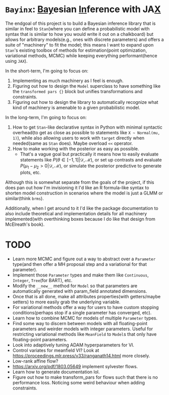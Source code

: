 # `Bayinx`: <ins>Bay</ins>esian <ins>In</ins>ference with JA<ins>X</ins>

The endgoal of this project is to build a Bayesian inference library that is similar in feel to `Stan`(where you can define a probabilistic model with syntax that is similar to how you would write it out on a chalkboard) but allows for arbitrary models(e.g., ones with discrete parameters) and offers a suite of "machinery" to fit the model; this means I want to expand upon `Stan`'s existing toolbox of methods for estimation(point optimization, variational methods, MCMC) while keeping everything performant(hence using `JAX`).

In the short-term, I'm going to focus on:
1) Implementing as much machinery as I feel is enough.
2) Figuring out how to design the `Model` superclass to have something like the `transformed pars {}` block but unifies transformations and constraints.
3) Figuring out how to design the library to automatically recognize what kind of machinery is amenable to a given probabilistic model.

In the long-term, I'm going to focus on:
1) How to get `Stan`-like declarative syntax in Python with minimal syntactic overhead(to get as close as possible to statements like `X ~ Normal(mu, 1)`), while also allowing users to work with `target` directly when needed(same as `Stan` does). Maybe overload `<<` operator.
2) How to make working with the posterior as easy as possible.
    - That's a vague goal but practically it means how to easily evaluate statements like $P(\theta \in [-1, 1] | \mathcal{D}, \mathcal{M})$, or set up contrasts and evaluate $P(\mu_1 - \mu_2 > 0 | \mathcal{D}, \mathcal{M})$, or simulate the posterior predictive to generate plots, etc.

Although this is somewhat separate from the goals of the project, if this does pan out how I'm invisioning it I'd like an R formula-like syntax to shorten model construction in scenarios where the model is just a GLMM or similar(think `brms`).

Additionally, when I get around to it I'd like the package documentation to also include theoretical and implementation details for all machinery implemented(with overthinking boxes because I do like that design from McElreath's book).


# TODO
- Learn more MCMC and figure out a way to abstract over a `Parameter` type(and then offer a MH proposal step and a variational for that parameter).
- Implement those `Parameter` types and make them like `Continuous`, `Integer`, `Tree`(for BART), etc.
- Modify the `__new__` method for `Model` so that parameters are automatically generated with param_field annotated dimensions.
- Once that is all done, make all attributes properties(with getters/maybe setters) to more easily grab the underlying variable.
- For variational methods offer a way for users to have custom stopping conditions(perhaps stop if a single parameter has converged, etc).
- Learn how to combine MCMC for models of multiple `Parameter` types.
- Find some way to discern between models with all floating-point parameters and weirder models with integer parameters. Useful for restricting variational methods like `MeanField` to `Model`s that only have floating-point parameters.
- Look into adaptively tuning ADAM hyperparameters for VI.
- Control variates for meanfield VI? Look at https://proceedings.mlr.press/v33/ranganath14.html more closely.
- Low-rank affine flow?
- https://arxiv.org/pdf/1803.05649 implement sylvester flows.
- Learn how to generate documentation lol.
- Figure out how to make transform_pars for flows such that there is no performance loss. Noticing some weird behaviour when adding constraints.
